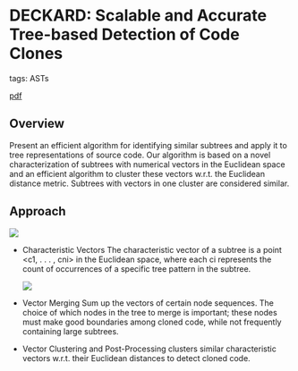 # DECKARD: Scalable and Accurate Tree-based Detection of Code Clones

tags: ASTs

[pdf](https://web.cs.ucdavis.edu/~su/publications/icse07.pdf)

## Overview

Present an efficient algorithm for identifying similar subtrees and apply it to tree representations of source code. Our algorithm is based on a novel characterization of subtrees with numerical vectors in the Euclidean space and an efficient algorithm to cluster these vectors w.r.t. the Euclidean distance metric. Subtrees with vectors in one cluster are considered similar.

## Approach

![](https://i.loli.net/2019/09/26/hLqYkEHe9gQFCcW.png)

- Characteristic Vectors
  The characteristic vector of a subtree is a point <c1, . . . , cni> in the Euclidean space, where each ci represents the count of occurrences of a specific tree pattern in the subtree.

  ![](https://i.loli.net/2019/09/26/tQT2xHL5i8BGl43.png)

- Vector Merging
  Sum up the vectors of certain node sequences. The choice of which nodes in the tree to merge is important; these nodes must make good boundaries among cloned code, while not frequently containing large subtrees.
- Vector Clustering and Post-Processing
   clusters similar characteristic vectors w.r.t. their Euclidean distances to detect cloned code.
